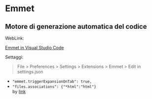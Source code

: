 # Emmet

## Motore di generazione automatica del codice

WebLink:

[Emmet in Visual Studio Code](https://code.visualstudio.com/docs/editor/emmet)

Settaggi: 
> File > Preferences > Settings > Extensions > Emmet > Edit in settings.json  
- `"emmet.triggerExpansionOnTab": true,`  
- `"files.associations": {"*html":"html"}`  
    by [link](https://stackoverflow.com/questions/53083159/emmet-expand-abbreviation-doesnt-work-in-visual-studio-code-with-the-attributes)
